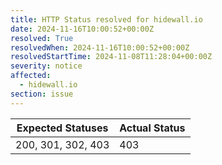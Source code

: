 ```yaml
---
title: HTTP Status resolved for hidewall.io
date: 2024-11-16T10:00:52+00:00Z
resolved: True
resolvedWhen: 2024-11-16T10:00:52+00:00Z
resolvedStartTime: 2024-11-08T11:28:04+00:00Z
severity: notice
affected:
  - hidewall.io
section: issue
---
```


| Expected Statuses | Actual Status  |
|-------------------|----------------|
| 200, 301, 302, 403 | 403 |

